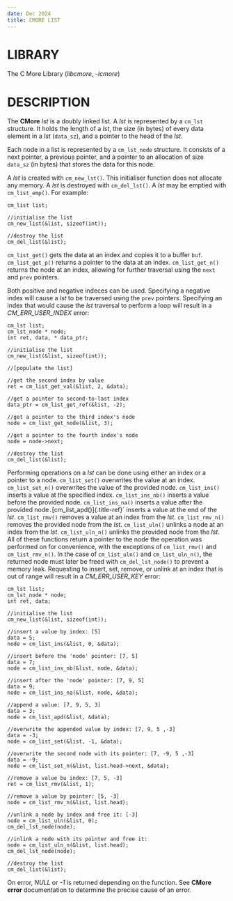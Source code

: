 ```yaml
---
date: Dec 2024
title: CMORE LIST
---
```


# LIBRARY

The C More Library (*libcmore*, *-lcmore*)

# DESCRIPTION

The **CMore** *lst* is a doubly linked list. A *lst* is represented by a
`cm_lst` structure. It holds the length of a *lst*, the size (in bytes)
of every data element in a *lst* (`data_sz`), and a pointer to the head
of the *lst*.

Each node in a list is represented by a `cm_lst_node` structure. It
consists of a next pointer, a previous pointer, and a pointer to an
allocation of size `data_sz` (in bytes) that stores the data for this
node.

A *lst* is created with `cm_new_lst()`. This initialiser function does
not allocate any memory. A *lst* is destroyed with `cm_del_lst()`. A
*lst* may be emptied with `cm_list_emp()`. For example:

    cm_list list;

    //initialise the list
    cm_new_list(&list, sizeof(int));

    //destroy the list
    cm_del_list(&list);

`cm_list_get()` gets the data at an index and copies it to a buffer
`buf`. `cm_list_get_p()` returns a pointer to the data at an index.
`cm_list_get_n()` returns the node at an index, allowing for further
traversal using the `next` and `prev` pointers.

Both positive and negative indeces can be used. Specifying a negative
index will cause a *lst* to be traversed using the `prev` pointers.
Specifying an index that would cause the *lst* traversal to perform a
loop will result in a *CM_ERR_USER_INDEX* error:

    cm_lst list;
    cm_lst_node * node;
    int ret, data, * data_ptr;

    //initialise the list
    cm_new_list(&list, sizeof(int));

    //[populate the list]

    //get the second index by value
    ret = cm_list_get_val(&list, 2, &data);

    //get a pointer to second-to-last index
    data_ptr = cm_list_get_ref(&list, -2);

    //get a pointer to the third index's node
    node = cm_list_get_node(&list, 3);

    //get a pointer to the fourth index's node
    node = node->next;

    //destroy the list
    cm_del_list(&list);

Performing operations on a *lst* can be done using either an index or a
pointer to a node. `cm_list_set()` overwrites the value at an index.
`cm_list_set_n()` overwrites the value of the provided node.
`cm_list_ins()` inserts a value at the specified index.
`cm_list_ins_nb()` inserts a value before the provided node.
`cm_list_ins_na()` inserts a value after the provided
node`.`[cm_list_apd()]{.title-ref}\` inserts a value at the end of the
*lst*. `cm_list_rmv()` removes a value at an index from the *lst*.
`cm_list_rmv_n()` removes the provided node from the *lst*.
`cm_list_uln()` unlinks a node at an index from the *lst*.
`cm_list_uln_n()` unlinks the provided node from the *lst*. All of these
functions return a pointer to the node the operation was performed on
for convenience, with the exceptions of `cm_list_rmv()` and
`cm_list_rmv_n()`. In the case of `cm_list_uln()` and `cm_list_uln_n()`,
the returned node must later be freed with `cm_del_lst_node()` to
prevent a memory leak. Requesting to insert, set, remove, or unlink at
an index that is out of range will result in a *CM_ERR_USER_KEY* error:

    cm_lst list;
    cm_lst_node * node;
    int ret, data;

    //initialise the list
    cm_new_list(&list, sizeof(int));

    //insert a value by index: [5]
    data = 5;
    node = cm_list_ins(&list, 0, &data);

    //insert before the 'node' pointer: [7, 5]
    data = 7;
    node = cm_list_ins_nb(&list, node, &data);

    //insert after the 'node' pointer: [7, 9, 5]
    data = 9;
    node = cm_list_ins_na(&list, node, &data);

    //append a value: [7, 9, 5, 3]
    data = 3;
    node = cm_list_apd(&list, &data);

    //overwrite the appended value by index: [7, 9, 5 ,-3]
    data = -3;
    node = cm_list_set(&list, -1, &data);

    //overwrite the second node with its pointer: [7, -9, 5 ,-3]
    data = -9;
    node = cm_list_set_n(&list, list.head->next, &data);

    //remove a value bu index: [7, 5, -3]
    ret = cm_list_rmv(&list, 1);

    //remove a value by pointer: [5, -3]
    node = cm_list_rmv_n(&list, list.head);

    //unlink a node by index and free it: [-3]
    node = cm_list_uln(&list, 0);
    cm_del_lst_node(node);

    //inlink a node with its pointer and free it:
    node = cm_list_uln_n(&list, list.head);
    cm_del_lst_node(node);

    //destroy the list
    cm_del_list(&list);

On error, *NULL* or *-1* is returned depending on the function. See
**CMore** **error** documentation to determine the precise cause of an
error.

